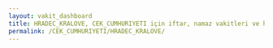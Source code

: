 ```yaml
---
layout: vakit_dashboard
title: HRADEC_KRALOVE, CEK_CUMHURIYETI için iftar, namaz vakitleri ve hava durumu - ilçe/eyalet seç
permalink: /CEK_CUMHURIYETI/HRADEC_KRALOVE/
---
```


<script type="text/javascript">
  var GLOBAL_COUNTRY = 'CEK_CUMHURIYETI';
  var GLOBAL_CITY = 'HRADEC_KRALOVE';
  var GLOBAL_STATE = '';
  var lat = 72;
  var lon = 21;
</script>
